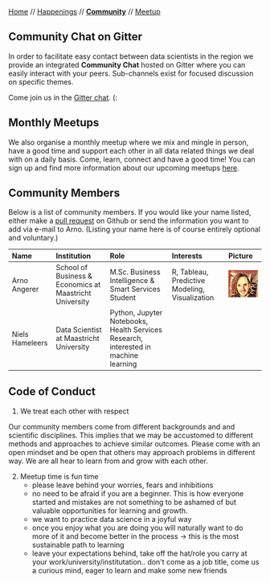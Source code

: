 [Home](README.md) // [Happenings](happenings.md) // **[Community](community.md)** // [Meetup](meetup.md)

## Community Chat on Gitter
In order to facilitate easy contact between data scientists in the region we provide an integrated **Community Chat** hosted on Gitter where you can easily interact with your peers. Sub-channels exist for focused discussion on specific themes.

Come join us in the [Gitter chat](https://gitter.im/eu-dash/Lobby). (:

## Monthly Meetups
We also organise a monthly meetup where we mix and mingle in person, have a good time and support each other in all data related things we deal with on a daily basis. Come, learn, connect and have a good time! You can sign up and find more information about our upcoming meetups [here](https://www.meetup.com/euregio-data-science-meetup/).

## Community Members
Below is a list of community members. If you would like your name listed, either make a [pull request](https://help.github.com/articles/editing-files-in-another-user-s-repository/) on Github or send the information you want to add via e-mail to Arno. (Listing your name here is of course entirely optional and voluntary.)


Name | Institution | Role | Interests | Picture 
:--- | :---------- | :--- | :-------- | :------
Arno Angerer | School of Business & Economics at Maastricht University | M.Sc. Business Intelligence & Smart Services Student | R, Tableau, Predictive Modeling, Visualization | ![Arno](/assets/members/arno.png) |  
Niels Hameleers | Data Scientist at Maastricht University | Python, Jupyter Notebooks, Health Services Research, interested in machine learning

## Code of Conduct
1) We treat each other with respect

Our community members come from different backgrounds and and scientific disciplines. This implies that we may be accustomed to different methods and approaches to achieve similar outcomes. Please come with an open mindset and be open that others may approach problems in different way. We are all hear to learn from and grow with each other.

2) Meetup time is fun time
	- please leave behind your worries, fears and inhibitions
	- no need to be afraid if you are a beginner. This is how everyone started and mistakes are not something to be ashamed of but valuable opportunities for learning and growth.
	- we want to practice data science in a joyful way
	- once you enjoy what you are doing you will naturally want to do more of it and become better in the process -> this is the most sustainable path to learning
	- leave your expectations behind, take off the hat/role you carry at your work/university/institutation.. don't come as a job title, come us a curious mind, eager to learn and make some new friends
